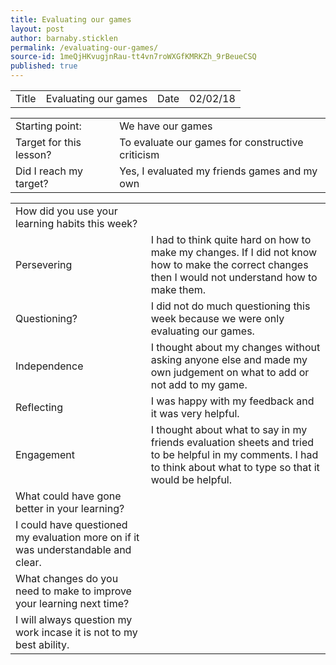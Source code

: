 ```yaml
---
title: Evaluating our games
layout: post
author: barnaby.sticklen
permalink: /evaluating-our-games/
source-id: 1meQjHKvugjnRau-tt4vn7roWXGfKMRKZh_9rBeueCSQ
published: true
---
```

<table>
  <tr>
    <td>Title</td>
    <td>Evaluating our games</td>
    <td>Date</td>
    <td>02/02/18</td>
  </tr>
</table>


<table>
  <tr>
    <td>Starting point:</td>
    <td>We have our games</td>
  </tr>
  <tr>
    <td>Target for this lesson?</td>
    <td>To evaluate our games for constructive criticism </td>
  </tr>
  <tr>
    <td>Did I reach my target? </td>
    <td>Yes, I evaluated my friends games and my own</td>
  </tr>
</table>


<table>
  <tr>
    <td>How did you use your learning habits this week?</td>
    <td></td>
  </tr>
  <tr>
    <td>Persevering</td>
    <td>I had to think quite hard on how to make my changes. If I did not know how to make the correct changes then I would not understand how to make them.</td>
  </tr>
  <tr>
    <td>Questioning?</td>
    <td>I did not do much questioning this week because we were only evaluating our games.     </td>
  </tr>
  <tr>
    <td>Independence</td>
    <td>I thought about my changes without asking anyone else and made my own judgement on what to add or not add to my game.</td>
  </tr>
  <tr>
    <td>Reflecting</td>
    <td>I was happy with my feedback and it was very helpful.</td>
  </tr>
  <tr>
    <td>Engagement</td>
    <td>I thought about what to say in my friends evaluation sheets and tried to be helpful in my comments. I had to think about what to type so that it would be helpful.</td>
  </tr>
  <tr>
    <td>What could have gone better in your learning?</td>
    <td></td>
  </tr>
  <tr>
    <td>I could have questioned my evaluation more on if it was understandable and clear.</td>
    <td></td>
  </tr>
  <tr>
    <td>What changes do you need to make to improve your learning next time?</td>
    <td></td>
  </tr>
  <tr>
    <td>I will always question my work incase it is not to my best ability.</td>
    <td></td>
  </tr>
</table>


